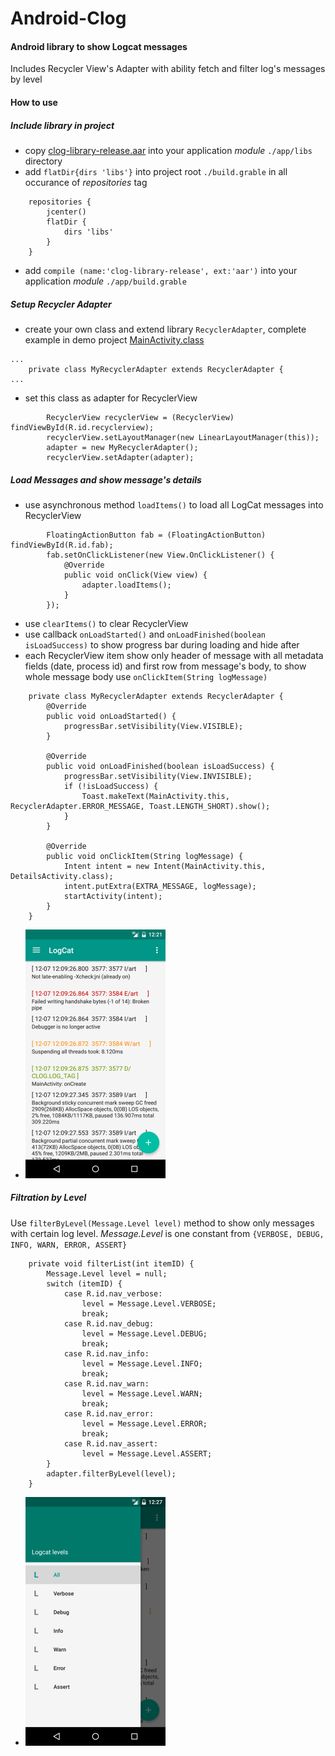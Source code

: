 # Android-Clog
#### Android library to show Logcat messages
Includes Recycler View's Adapter with ability fetch and filter log's messages by level

#### How to use

##### Include library in project
- copy [clog-library-release.aar](./library/libs/clog-library-release.aar) into your application *module* `./app/libs` directory
- add `flatDir{dirs 'libs'}` into project root `./build.grable` in all occurance of *repositories* tag 
```
    repositories {
        jcenter()
        flatDir {
            dirs 'libs'
        }
    }
```
- add `compile (name:'clog-library-release', ext:'aar')` into your application *module* `./app/build.grable`

##### Setup Recycler Adapter
- create your own class and extend library `RecyclerAdapter`, complete example in demo project [MainActivity.class](./demo/src/main/java/ru/org/adons/clog/demo/MainActivity.java)
```
...
    private class MyRecyclerAdapter extends RecyclerAdapter {
...
```
- set this class as adapter for RecyclerView
```
        RecyclerView recyclerView = (RecyclerView) findViewById(R.id.recyclerview);
        recyclerView.setLayoutManager(new LinearLayoutManager(this));
        adapter = new MyRecyclerAdapter();
        recyclerView.setAdapter(adapter);
```

##### Load Messages and show message's details 
- use asynchronous method `loadItems()` to load all LogCat messages into RecyclerView
```
        FloatingActionButton fab = (FloatingActionButton) findViewById(R.id.fab);
        fab.setOnClickListener(new View.OnClickListener() {
            @Override
            public void onClick(View view) {
                adapter.loadItems();
            }
        });
```
- use `clearItems()` to clear RecyclerView
- use callback `onLoadStarted()` and `onLoadFinished(boolean isLoadSuccess)` to show progress bar during loading and hide after
- each RecyclerView item show only header of message with all metadata fields (date, process id) and first row from message's body, to show whole message body use `onClickItem(String logMessage)`
```
    private class MyRecyclerAdapter extends RecyclerAdapter {
        @Override
        public void onLoadStarted() {
            progressBar.setVisibility(View.VISIBLE);
        }

        @Override
        public void onLoadFinished(boolean isLoadSuccess) {
            progressBar.setVisibility(View.INVISIBLE);
            if (!isLoadSuccess) {
                Toast.makeText(MainActivity.this, RecyclerAdapter.ERROR_MESSAGE, Toast.LENGTH_SHORT).show();
            }
        }

        @Override
        public void onClickItem(String logMessage) {
            Intent intent = new Intent(MainActivity.this, DetailsActivity.class);
            intent.putExtra(EXTRA_MESSAGE, logMessage);
            startActivity(intent);
        }
    }
```
* ![link](screenshots/list.png)

##### Filtration by Level
Use `filterByLevel(Message.Level level)` method to show only messages with certain log level. *Message.Level* is one constant from `{VERBOSE, DEBUG, INFO, WARN, ERROR, ASSERT}`
```
    private void filterList(int itemID) {
        Message.Level level = null;
        switch (itemID) {
            case R.id.nav_verbose:
                level = Message.Level.VERBOSE;
                break;
            case R.id.nav_debug:
                level = Message.Level.DEBUG;
                break;
            case R.id.nav_info:
                level = Message.Level.INFO;
                break;
            case R.id.nav_warn:
                level = Message.Level.WARN;
                break;
            case R.id.nav_error:
                level = Message.Level.ERROR;
                break;
            case R.id.nav_assert:
                level = Message.Level.ASSERT;
        }
        adapter.filterByLevel(level);
    }
```
* ![link](screenshots/filter.png)
